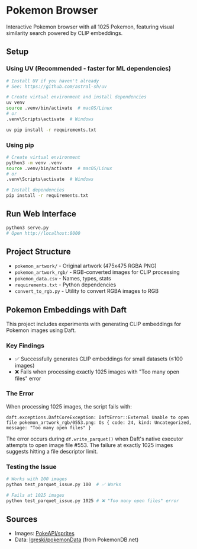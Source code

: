 # Pokemon Browser

Interactive Pokemon browser with all 1025 Pokemon, featuring visual similarity search powered by CLIP embeddings.

## Setup

### Using UV (Recommended - faster for ML dependencies)
```bash
# Install UV if you haven't already
# See: https://github.com/astral-sh/uv

# Create virtual environment and install dependencies
uv venv
source .venv/bin/activate  # macOS/Linux
# or
.venv\Scripts\activate  # Windows

uv pip install -r requirements.txt
```

### Using pip
```bash
# Create virtual environment
python3 -m venv .venv
source .venv/bin/activate  # macOS/Linux
# or
.venv\Scripts\activate  # Windows

# Install dependencies
pip install -r requirements.txt
```

## Run Web Interface
```bash
python3 serve.py
# Open http://localhost:8000
```

## Project Structure
- `pokemon_artwork/` - Original artwork (475x475 RGBA PNG)
- `pokemon_artwork_rgb/` - RGB-converted images for CLIP processing
- `pokemon_data.csv` - Names, types, stats
- `requirements.txt` - Python dependencies
- `convert_to_rgb.py` - Utility to convert RGBA images to RGB

## Pokemon Embeddings with Daft

This project includes experiments with generating CLIP embeddings for Pokemon images using Daft.

### Key Findings
- ✅ Successfully generates CLIP embeddings for small datasets (≤100 images)
- ❌ Fails when processing exactly 1025 images with "Too many open files" error

### The Error
When processing 1025 images, the script fails with:
```
daft.exceptions.DaftCoreException: DaftError::External Unable to open file pokemon_artwork_rgb/0553.png: Os { code: 24, kind: Uncategorized, message: "Too many open files" }
```

The error occurs during `df.write_parquet()` when Daft's native executor attempts to open image file #553. The failure at exactly 1025 images suggests hitting a file descriptor limit.

### Testing the Issue
```bash
# Works with 100 images
python test_parquet_issue.py 100  # ✅ Works

# Fails at 1025 images
python test_parquet_issue.py 1025 # ❌ "Too many open files" error
```


## Sources
- Images: [PokeAPI/sprites](https://github.com/PokeAPI/sprites)
- Data: [lgreski/pokemonData](https://github.com/lgreski/pokemonData) (from PokemonDB.net)
